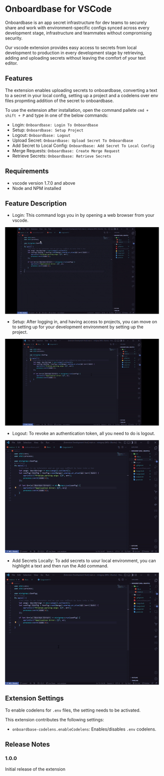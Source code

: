 # Onboardbase for VSCode
 
Onboardbase is an app secret infrastructure for dev teams to securely share and work with environment-specific configs synced across every development stage, infrastructure and teammates without compromising security.

Our vscode extension provides easy access to secrets from local development to production in every development stage by retrieving, adding and uploading secrets without leaving the comfort of your text editor.

## Features

The extension enables uploading secrets to onboardbase, converting a text to a secret in your local config, setting up a project and a codelens over env files propmting addition of the secret to onboardbase.

To use the extension after installation, open the command pallete `cmd + shift + P` and type in one of the below commands:

- Login: `Onboardbase: Login To Onboardbase`
- Setup: `Onboardbase: Setup Project`
- Logout: `Onboardbase: Logout`
- Upload Secret: `Onboardbase: Upload Secret To Onboardbase`
- Add Secret to Local Config: `Onboardbase: Add Secret To Local Config`
- Merge Requests: `Onboardbase: Create Merge Request`
- Retrieve Secrets: `Onboardbase: Retrieve Secrets`
## Requirements

- vscode version 1.7.0 and above
- Node and NPM installed

## Feature Description

- Login: This command logs you in by opening a web browser from your vscode. 

![Login GIF](images/login.gif)

- Setup: After logging in, and having access to projects, you can move on to setting up for your development environment by setting up the project.

![Setup GIF](images/setup.gif)

- Logout: To revoke an authentication token, all you need to do is logout. 

![Logout GIF](images/logout.gif)

- Add Secrets Locally: To add secrets to uour local environment, you can highlight a text and then run the Add command.

![Add secrets](images/add_secrets.gif)
## Extension Settings

To enable codelens for `.env` files, the setting needs to be activated.

This extension contributes the following settings:

* `onboardbase-codelens.enableCodelens`: Enables/disables `.env` codelens.

## Release Notes

### 1.0.0

Initial release of the extension
